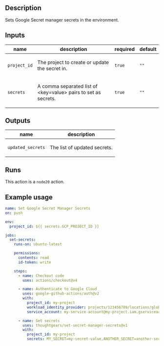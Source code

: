 <!-- action-docs-header source="action.yml" -->

<!-- action-docs-header source="action.yml" -->

<!-- action-docs-description source="action.yml" -->

## Description

Sets Google Secret manager secrets in the environment.

<!-- action-docs-description source="action.yml" -->

<!-- action-docs-inputs source="action.yml" -->

## Inputs

| name         | description                                                           | required | default |
| ------------ | --------------------------------------------------------------------- | -------- | ------- |
| `project_id` | <p>The project to create or update the secret in.</p>                 | `true`   | `""`    |
| `secrets`    | <p>A comma separated list of <key=value> pairs to set as secrets.</p> | `true`   | `""`    |

<!-- action-docs-inputs source="action.yml" -->

<!-- action-docs-outputs source="action.yml" -->

## Outputs

| name              | description                         |
| ----------------- | ----------------------------------- |
| `updated_secrets` | <p>The list of updated secrets.</p> |

<!-- action-docs-outputs source="action.yml" -->

<!-- action-docs-runs source="action.yml" -->

## Runs

This action is a `node20` action.

<!-- action-docs-runs source="action.yml" -->

## Example usage

```yaml
name: Set Google Secret Manager Secrets
on: push

env:
  project_id: ${{ secrets.GCP_PROJECT_ID }}

jobs:
  set-secrets:
    runs-on: ubuntu-latest

    permissions:
      contents: read
      id-token: write

    steps:
      - name: Checkout code
        uses: actions/checkout@v4

      - name: Authenticate to Google Cloud
        uses: google-github-actions/auth@v2
        with:
          project_id: my-project
          workload_identity_provider: projects/123456789/locations/global/workloadIdentityPools/my-pool/providers/my-provider
          service_account: my-service-account@my-project.iam.gserviceaccount.com

      - name: Set secrets
        uses: thoughtgears/set-secret-manager-secrets@v1
        with:
          project_id: my-project
          secrets: MY_SECRET=my-secret-value,ANOTHER_SECRET=another-secret-value
```
